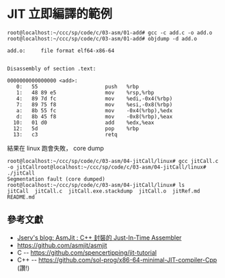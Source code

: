 # JIT 立即編譯的範例

```
root@localhost:~/ccc/sp/code/c/03-asm/01-add# gcc -c add.c -o add.o
root@localhost:~/ccc/sp/code/c/03-asm/01-add# objdump -d add.o

add.o:     file format elf64-x86-64


Disassembly of section .text:

0000000000000000 <add>:
   0:   55                      push   %rbp
   1:   48 89 e5                mov    %rsp,%rbp
   4:   89 7d fc                mov    %edi,-0x4(%rbp)
   7:   89 75 f8                mov    %esi,-0x8(%rbp)
   a:   8b 55 fc                mov    -0x4(%rbp),%edx
   d:   8b 45 f8                mov    -0x8(%rbp),%eax
  10:   01 d0                   add    %edx,%eax
  12:   5d                      pop    %rbp
  13:   c3                      retq

```

結果在 linux 跑會失敗， core dump

```
root@localhost:~/ccc/sp/code/c/03-asm/04-jitCall/linux# gcc jitCall.c -o jitCallroot@localhost:~/ccc/sp/code/c/03-asm/04-jitCall/linux# ./jitCall
Segmentation fault (core dumped)
root@localhost:~/ccc/sp/code/c/03-asm/04-jitCall/linux# ls
jitCall  jitCall.c  jitCall.exe.stackdump  jitCall.o  jitRef.md  README.md
```

## 參考文獻

* [Jserv's blog: AsmJit : C++ 封裝的 Just-In-Time Assembler](http://blog.linux.org.tw/~jserv/archives/002089.html)
* https://github.com/asmjit/asmjit
* C -- https://github.com/spencertipping/jit-tutorial
* C++ -- https://github.com/sol-prog/x86-64-minimal-JIT-compiler-Cpp (讚!)
